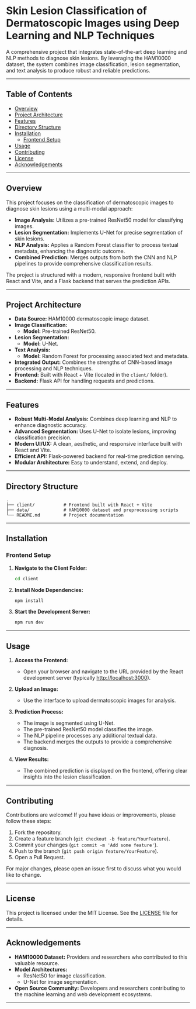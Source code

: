 # Skin Lesion Classification of Dermatoscopic Images using Deep Learning and NLP Techniques

A comprehensive project that integrates state-of-the-art deep learning and NLP methods to diagnose skin lesions. By leveraging the HAM10000 dataset, the system combines image classification, lesion segmentation, and text analysis to produce robust and reliable predictions.

---

## Table of Contents

- [Overview](#overview)
- [Project Architecture](#project-architecture)
- [Features](#features)
- [Directory Structure](#directory-structure)
- [Installation](#installation)
  - [Frontend Setup](#frontend-setup)
- [Usage](#usage)
- [Contributing](#contributing)
- [License](#license)
- [Acknowledgements](#acknowledgements)

---

## Overview

This project focuses on the classification of dermatoscopic images to diagnose skin lesions using a multi-modal approach:
- **Image Analysis:** Utilizes a pre-trained ResNet50 model for classifying images.
- **Lesion Segmentation:** Implements U-Net for precise segmentation of skin lesions.
- **NLP Analysis:** Applies a Random Forest classifier to process textual metadata, enhancing the diagnostic outcome.
- **Combined Prediction:** Merges outputs from both the CNN and NLP pipelines to provide comprehensive classification results.

The project is structured with a modern, responsive frontend built with React and Vite, and a Flask backend that serves the prediction APIs.

---

## Project Architecture

- **Data Source:** HAM10000 dermatoscopic image dataset.
- **Image Classification:** 
  - **Model:** Pre-trained ResNet50.
- **Lesion Segmentation:** 
  - **Model:** U-Net.
- **Text Analysis:**
  - **Model:** Random Forest for processing associated text and metadata.
- **Integrated Output:** Combines the strengths of CNN-based image processing and NLP techniques.
- **Frontend:** Built with React + Vite (located in the `client/` folder).
- **Backend:** Flask API for handling requests and predictions.

---

## Features

- **Robust Multi-Modal Analysis:** Combines deep learning and NLP to enhance diagnostic accuracy.
- **Advanced Segmentation:** Uses U-Net to isolate lesions, improving classification precision.
- **Modern UI/UX:** A clean, aesthetic, and responsive interface built with React and Vite.
- **Efficient API:** Flask-powered backend for real-time prediction serving.
- **Modular Architecture:** Easy to understand, extend, and deploy.

---

## Directory Structure

```
.
├── client/           # Frontend built with React + Vite
├── data/             # HAM10000 dataset and preprocessing scripts
└── README.md         # Project documentation
```

---

## Installation

### Frontend Setup

1. **Navigate to the Client Folder:**

   ```bash
   cd client
   ```

2. **Install Node Dependencies:**

   ```bash
   npm install
   ```

3. **Start the Development Server:**

   ```bash
   npm run dev
   ```

---

## Usage

1. **Access the Frontend:**
   - Open your browser and navigate to the URL provided by the React development server (typically [http://localhost:3000](http://localhost:3000)).

2. **Upload an Image:**
   - Use the interface to upload dermatoscopic images for analysis.

3. **Prediction Process:**
   - The image is segmented using U-Net.
   - The pre-trained ResNet50 model classifies the image.
   - The NLP pipeline processes any additional textual data.
   - The backend merges the outputs to provide a comprehensive diagnosis.

4. **View Results:**
   - The combined prediction is displayed on the frontend, offering clear insights into the lesion classification.

---

## Contributing

Contributions are welcome! If you have ideas or improvements, please follow these steps:

1. Fork the repository.
2. Create a feature branch (`git checkout -b feature/YourFeature`).
3. Commit your changes (`git commit -m 'Add some feature'`).
4. Push to the branch (`git push origin feature/YourFeature`).
5. Open a Pull Request.

For major changes, please open an issue first to discuss what you would like to change.

---

## License

This project is licensed under the MIT License. See the [LICENSE](LICENSE) file for details.

---

## Acknowledgements

- **HAM10000 Dataset:** Providers and researchers who contributed to this valuable resource.
- **Model Architectures:** 
  - ResNet50 for image classification.
  - U-Net for image segmentation.
- **Open Source Community:** Developers and researchers contributing to the machine learning and web development ecosystems.

---
